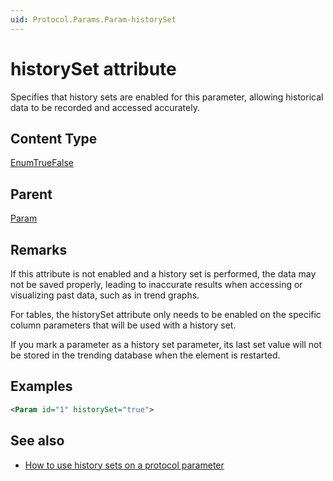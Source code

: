 ```yaml
---
uid: Protocol.Params.Param-historySet
---
```


# historySet attribute

<!-- RN 4383 -->

Specifies that history sets are enabled for this parameter, allowing historical data to be recorded and accessed accurately.

## Content Type

[EnumTrueFalse](xref:Protocol-EnumTrueFalse)

## Parent

[Param](xref:Protocol.Params.Param)

## Remarks

If this attribute is not enabled and a history set is performed, the data may not be saved properly, leading to inaccurate results when accessing or visualizing past data, such as in trend graphs.

For tables, the historySet attribute only needs to be enabled on the specific column parameters that will be used with a history set.

If you mark a parameter as a history set parameter, its last set value will not be stored in the trending database when the element is restarted.

## Examples

```xml
<Param id="1" historySet="true">
```

## See also

- [How to use history sets on a protocol parameter](xref:How_to_use_history_sets_on_a_protocol_parameter)
